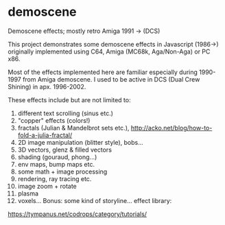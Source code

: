 # demoscene
Demoscene effects; mostly retro Amiga 1991 -> (DCS)

This project demonstrates some demoscene effects in Javascript (1986->) originally implemented using C64, Amiga (MC68k, Aga/Non-Aga) or PC x86.

Most of the effects implemented here are familiar especially during 1990-1997 from Amiga demoscene. I used to be active in DCS (Dual Crew Shining) in apx. 1996-2002.

These effects include but are not limited to:

1) different text scrolling (sinus etc.)
2) "copper" effects (colors!)
3) fractals (Julian & Mandelbrot sets etc.), http://acko.net/blog/how-to-fold-a-julia-fractal/
4) 2D image manipulation (blitter style), bobs...
5) 3D vectors, glenz & filled vectors
6) shading (gouraud, phong...)
7) env maps, bump maps etc.
8) some math + image processing
9) rendering, ray tracing etc.
10) image zoom + rotate 
11) plasma
12) voxels...
Bonus: some kind of storyline...
effect library:

https://tympanus.net/codrops/category/tutorials/
